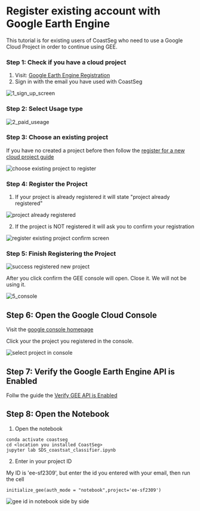 # Register existing account with Google Earth Engine

This tutorial is for existing users of CoastSeg who need to use a Google Cloud Project in order to continue using GEE.

### Step 1: Check if you have a cloud project


1. Visit: [Google Earth Engine Registration](https://code.earthengine.google.com/register)
2. Sign in with the email you have used with CoastSeg


![1_sign_up_screen](https://github.com/user-attachments/assets/17b4108a-32f3-4a54-b813-9c0a4bddb539)

### Step 2: Select Usage type
![2_paid_useage](https://github.com/user-attachments/assets/7415ff08-678f-4562-b313-2017d0da6593)


### Step 3: Choose an existing project

If you have no created a project before then follow the [register for a new cloud project guide](https://satelliteshorelines.github.io/CoastSeg/google-earth-engine-setup/)

![choose existing project to register](https://github.com/user-attachments/assets/5073137c-9b54-4410-b397-be4604e0d6a8)

### Step 4: Register the Project

1. If your project is already registered it will state "project already registered"

![project already registered](https://github.com/user-attachments/assets/c785fb7d-50d2-41d1-a903-638856b6870d)

2. If the project is NOT registered it will ask you to confirm your registration

![register existing project confirm screen](https://github.com/user-attachments/assets/dd468b47-4d46-4201-9c4c-c0c0c471a1cc)


### Step 5: Finish Registering the Project

![success registered new project](https://github.com/user-attachments/assets/fe27985e-cc31-49fc-9187-1576ae8990f0)

After you click confirm the GEE console will open. Close it. We will not be using it.

![5_console](https://github.com/user-attachments/assets/33806a7b-c75f-4afa-a206-6d84ffa9399d)

## Step 6: Open the Google Cloud Console

Visit the [google console homepage](https://console.cloud.google.com/welcome)

Click your the project you registered in the console.

![select project in console](https://github.com/user-attachments/assets/97c8b47d-63ab-4c66-a188-2e98da2852ce)

## Step 7: Verify the Google Earth Engine API is Enabled 

Follw the guide the [Verify GEE API is Enabled](https://satelliteshorelines.github.io/CoastSeg/google-earth-enable-api/)

## Step 8: Open the Notebook

1. Open the notebook

```
conda activate coastseg
cd <location you installed CoastSeg>
jupyter lab SDS_coastsat_classifier.ipynb

```

2. Enter in your project ID 

My ID is 'ee-sf2309', but enter the id you entered with your email, then run the cell

```
initialize_gee(auth_mode = "notebook",project='ee-sf2309')
```

![gee id in notebook side by side](https://github.com/user-attachments/assets/3b291e2f-e772-4865-bd61-d5695295ff13)